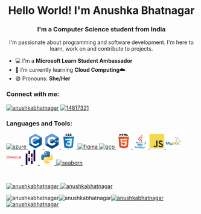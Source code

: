 <!--
**AnushkaBhatnagar/AnushkaBhatnagar** is a ✨ _special_ ✨ repository because its `README.md` (this file) appears on your GitHub profile.
-->

<h1 align="center">Hello World! I'm Anushka Bhatnagar</h1>
<h3 align="center">I'm a Computer Science student from India</h3>
<p align="center"> I'm passionate about programming and software development. I'm here to learn, work on and contribute to projects.<br></p>

- 💻 I'm a **Microsoft Learn Student Ambassador**
- 🌱 I’m currently learning **Cloud Computing☁️**
- 😄 Pronouns: **She/Her**

<!-- <img src="Images/girlcoding.png" alt="React" height="300px" align=right title="Let's support women in STEM!" alt="image of girl coding"/> -->

<h3 align="left">Connect with me:</h3>
<p align="left">
  <a href="https://linkedin.com/in/anushkabhatnagar" target="_blank"><img align="center" src="https://raw.githubusercontent.com/rahuldkjain/github-profile-readme-generator/master/src/images/icons/Social/linked-in-alt.svg" alt="anushkabhatnagar" height="30" width="40" title="LinkedIn"/></a>
<a href="https://stackoverflow.com/users/14817321" target="_blank"><img align="center" src="https://raw.githubusercontent.com/rahuldkjain/github-profile-readme-generator/master/src/images/icons/Social/stack-overflow.svg" alt="14817321" height="30" width="40" title="Stack Overflow"/></a>
</p>

<h3 align="left">Languages and Tools:</h3>
<p align="left"> 
  <a href="https://azure.microsoft.com/en-in/" target="_blank" rel="noreferrer"> 
    <img src="https://www.vectorlogo.zone/logos/microsoft_azure/microsoft_azure-icon.svg" alt="azure" width="40" height="40"/> 
  </a> 
  <a href="https://www.cprogramming.com/" target="_blank" rel="noreferrer"> 
    <img src="https://raw.githubusercontent.com/devicons/devicon/master/icons/c/c-original.svg" alt="c" width="40" height="40"/> 
  </a> 
  <a href="https://www.w3schools.com/cpp/" target="_blank" rel="noreferrer"> 
    <img src="https://raw.githubusercontent.com/devicons/devicon/master/icons/cplusplus/cplusplus-original.svg" alt="cplusplus" width="40" height="40"/> 
  </a> 
  <a href="https://www.w3schools.com/css/" target="_blank" rel="noreferrer"> 
    <img src="https://raw.githubusercontent.com/devicons/devicon/master/icons/css3/css3-original-wordmark.svg" alt="css3" width="40" height="40"/> </a> 
  <a href="https://www.figma.com/" target="_blank" rel="noreferrer"> 
    <img src="https://www.vectorlogo.zone/logos/figma/figma-icon.svg" alt="figma" width="40" height="40"/> 
  </a> 
  <a href="https://cloud.google.com" target="_blank" rel="noreferrer"> 
    <img src="https://www.vectorlogo.zone/logos/google_cloud/google_cloud-icon.svg" alt="gcp" width="40" height="40"/> 
  </a> 
  <a href="https://www.w3.org/html/" target="_blank" rel="noreferrer"> 
    <img src="https://raw.githubusercontent.com/devicons/devicon/master/icons/html5/html5-original-wordmark.svg" alt="html5" width="40" height="40"/> </a> 
  <a href="https://www.java.com" target="_blank" rel="noreferrer"> 
    <img src="https://raw.githubusercontent.com/devicons/devicon/master/icons/java/java-original.svg" alt="java" width="40" height="40"/> 
  </a> 
  <a href="https://developer.mozilla.org/en-US/docs/Web/JavaScript" target="_blank" rel="noreferrer"> 
    <img src="https://raw.githubusercontent.com/devicons/devicon/master/icons/javascript/javascript-original.svg" alt="javascript" width="40" height="40"/> 
  </a> 
  <a href="https://www.mysql.com/" target="_blank" rel="noreferrer"> 
    <img src="https://raw.githubusercontent.com/devicons/devicon/master/icons/mysql/mysql-original-wordmark.svg" alt="mysql" width="40" height="40"/> 
  </a> 
  <a href="https://www.oracle.com/" target="_blank" rel="noreferrer"> 
    <img src="https://raw.githubusercontent.com/devicons/devicon/master/icons/oracle/oracle-original.svg" alt="oracle" width="40" height="40"/> 
  </a> 
  <a href="https://pandas.pydata.org/" target="_blank" rel="noreferrer"> 
    <img src="https://raw.githubusercontent.com/devicons/devicon/2ae2a900d2f041da66e950e4d48052658d850630/icons/pandas/pandas-original.svg" alt="pandas" width="40" height="40"/> 
  </a> 
  <a href="https://www.python.org" target="_blank" rel="noreferrer"> 
    <img src="https://raw.githubusercontent.com/devicons/devicon/master/icons/python/python-original.svg" alt="python" width="40" height="40"/> 
  </a> 
  <a href="https://seaborn.pydata.org/" target="_blank" rel="noreferrer"> 
    <img src="https://seaborn.pydata.org/_images/logo-mark-lightbg.svg" alt="seaborn" width="40" height="40"/> 
  </a> 
</p>

<br>

<p>
  
  <a href="https://github.com/anushkabhatnagar#gh-light-mode-only">
    <img src="https://github-readme-stats.vercel.app/api/top-langs?username=anushkabhatnagar&show_icons=true&locale=en&layout=compact&theme=default#gh-light-mode-only"  alt="anushkabhatnagar"/>
  </a>
  
  <a href="https://github.com/anushkabhatnagar#gh-dark-mode-only">
    <img src="https://github-readme-stats.vercel.app/api/top-langs?username=anushkabhatnagar&show_icons=true&locale=en&layout=compact&theme=dark#gh-dark-mode-only"  alt="anushkabhatnagar"/>
  </a>
  
</p>

<p>
  
  <a href="https://github.com/anushkabhatnagar#gh-light-mode-only">
    <img align="left" src="https://github-readme-stats.vercel.app/api?username=anushkabhatnagar&show_icons=true&locale=en" alt="anushkabhatnagar" />
  </a>
  
  <a href="https://github.com/anushkabhatnagar#gh-dark-mode-only">
    <img align="left" src="https://github-readme-stats.vercel.app/api?username=anushkabhatnagar&theme=dark&show_icons=true&locale=en" alt="anushkabhatnagar" />
  </a>
  
</p>

<p>
  
  <a href="https://github.com/anushkabhatnagar#gh-light-mode-only">
    <img src="https://github-readme-streak-stats.herokuapp.com/?user=anushkabhatnagar" alt="anushkabhatnagar" />
  </a>
  
  <a href="https://github.com/anushkabhatnagar#gh-dark-mode-only">
    <img src="https://github-readme-streak-stats.herokuapp.com/?user=anushkabhatnagar&theme=dark" alt="anushkabhatnagar" />
  </a>
  
</p>

